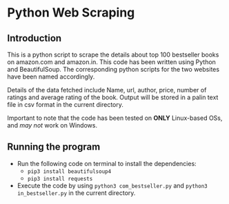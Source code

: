 # Python Web Scraping

## Introduction

This is a python script to scrape the details about top 100 bestseller books on amazon.com and amazon.in. This code has been written using Python and BeautifulSoup. The corresponding python scripts for the two websites have been named accordingly.

Details of the data fetched include Name, url, author, price, number of ratings and average rating of the book. Output will be stored in a palin text file in csv format in the current directory.

Important to note that the code has been tested on **ONLY** Linux-based OSs, and _may not_ work on Windows.

## Running the program

- Run the following code on terminal to install the dependencies:
  - `pip3 install beautifulsoup4`
  - `pip3 install requests`
- Execute the code by using `python3 com_bestseller.py` and `python3 in_bestseller.py` in the current directory.
